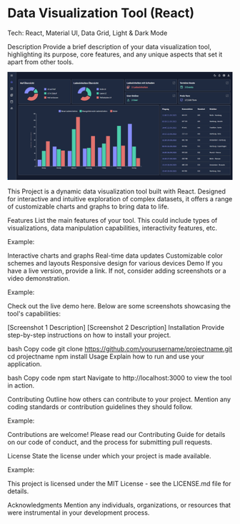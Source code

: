 # Data Visualization Tool (React)

Tech: React, Material UI, Data Grid, Light & Dark Mode

Description
Provide a brief description of your data visualization tool, highlighting its purpose, core features, and any unique aspects that set it apart from other tools.

![Alt text](<Screenshot (237).png>)

This Project is a dynamic data visualization tool built with React. Designed for interactive and intuitive exploration of complex datasets, it offers a range of customizable charts and graphs to bring data to life.

Features
List the main features of your tool. This could include types of visualizations, data manipulation capabilities, interactivity features, etc.

Example:

Interactive charts and graphs
Real-time data updates
Customizable color schemes and layouts
Responsive design for various devices
Demo
If you have a live version, provide a link. If not, consider adding screenshots or a video demonstration.

Example:

Check out the live demo here. Below are some screenshots showcasing the tool's capabilities:

[Screenshot 1 Description]
[Screenshot 2 Description]
Installation
Provide step-by-step instructions on how to install your project.

bash
Copy code
git clone https://github.com/yourusername/projectname.git
cd projectname
npm install
Usage
Explain how to run and use your application.

bash
Copy code
npm start
Navigate to http://localhost:3000 to view the tool in action.

Contributing
Outline how others can contribute to your project. Mention any coding standards or contribution guidelines they should follow.

Example:

Contributions are welcome! Please read our Contributing Guide for details on our code of conduct, and the process for submitting pull requests.

License
State the license under which your project is made available.

Example:

This project is licensed under the MIT License - see the LICENSE.md file for details.

Acknowledgments
Mention any individuals, organizations, or resources that were instrumental in your development process.
